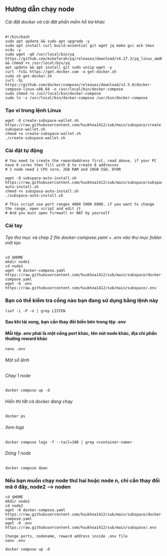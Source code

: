 ## Hướng dẫn chạy node
###### Cài đặt docker và cài đặt phần mềm hỗ trợ khác
```
#!/bin/bash
sudo apt update && sudo apt upgrade -y
sudo apt install curl build-essential git wget jq make gcc ack tmux ncdu -y
sudo wget -qO /usr/local/bin/yq https://github.com/mikefarah/yq/releases/download/v4.27.3/yq_linux_amd64 && chmod +x /usr/local/bin/yq
apt update && apt install git sudo unzip wget -y
curl -fsSL https://get.docker.com -o get-docker.sh
sudo sh get-docker.sh
curl -SL https://github.com/docker/compose/releases/download/v2.5.0/docker-compose-linux-x86_64 -o /usr/local/bin/docker-compose
sudo chmod +x /usr/local/bin/docker-compose
sudo ln -s /usr/local/bin/docker-compose /usr/bin/docker-compose
```
### Tạo ví trong lệnh Linux
```
wget -O create-subspace-wallet.sh https://raw.githubusercontent.com/huukhoa1412/sub/main/subspace/create-subspace-wallet.sh
chmod +x create-subspace-wallet.sh
./create-subspace-wallet.sh
```

### Cài đặt tự động
```
# You need to create the rewardaddress first, read above, if your PC have 8 cores then fill with 8 to create 8 addresses
# 1 node need 1 CPU core, 2GB RAM and 10GB SSD, DYOR

wget -O subspace-auto-install.sh https://raw.githubusercontent.com/huukhoa1412/sub/main/subspace/subspace-auto-install.sh
chmod +x subspace-auto-install.sh
./subspace-auto-install.sh

# This script use port ranges 4000 5000 6000, if you want to change the range, open script and edit it
# And you must open firewall or NAT by yourself
```


### Cài tay
###### Tạo thư mục và chép 2 file docker-compose.yaml + .env vào thư mục folder mới tạo
```
cd $HOME
mkdir node1
cd node1
wget -O docker-compose.yaml https://raw.githubusercontent.com/huukhoa1412/sub/main/subspace/docker-compose.yaml
wget -O .env https://raw.githubusercontent.com/huukhoa1412/sub/main/subspace/.env
```
### Bạn có thể kiểm tra cổng nào bạn đang sử dụng bằng lệnh này
```
lsof -i -P -n | grep LISTEN
```
#### Sau khi tải xong, bạn cần thay đổi biến bên trong tệp .env
#### Mỗi tệp .env phải là một cổng port khác, tên nút node khác, địa chỉ phần thưởng reward khác
```
nano .env
```
###### Một số lệnh
###### Chạy 1 node
```
docker compose up -d
```
###### Hiển thị tất cả docker đang chạy
```
docker ps
```
###### Xem logs
```
docker compose logs -f --tail=100 | grep <container-name>
```
###### Dừng 1 node
```
docker compose down
```

### Nếu bạn muốn chạy node thứ hai hoặc node n, chỉ cần thay đổi mã ở đây, node2 --> noden
```
cd $HOME
mkdir node2
cd node2
wget -O docker-compose.yaml https://raw.githubusercontent.com/huukhoa1412/sub/main/subspace/docker-compose.yaml
wget -O .env https://raw.githubusercontent.com/huukhoa1412/sub/main/subspace/.env

Change ports, nodename, reward address inside .env file
nano .env

docker compose up -d
```
